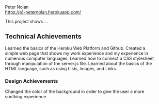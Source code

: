 Peter Nolan  
https://a1-peternolan.herokuapp.com/

This project shows ...

## Technical Achievements
Learned the basics of the Heroku Web Platform and Github.
Created a simple web page that shows my work experience and my experience in numerous computer languages.
Learned how to connect a CSS stylesheet through manipulation of the server.js file.
Learned about the basics of the HTML language, such as using Lists, Images, and Links.

### Design Achievements
Changed the color of the background in order to give the user a more soothing experience.